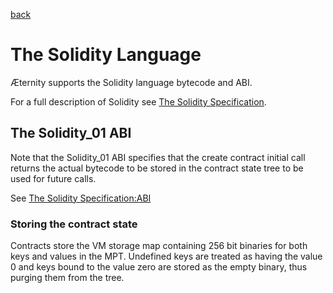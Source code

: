 [back](./contracts.md)
# The Solidity Language

Æternity supports the Solidity language bytecode and ABI.

For a full description of Solidity see [The Solidity Specification](https://solidity.readthedocs.io).


## The Solidity_01 ABI

Note that the Solidity_01 ABI specifies that the create contract initial call returns the actual
bytecode to be stored in the contract state tree to be used for future calls.

See [The Solidity Specification:ABI](https://solidity.readthedocs.io/en/develop/abi-spec.html)

### Storing the contract state

Contracts store the VM storage map containing 256 bit binaries for both keys and values in the MPT.
Undefined keys are treated as having the value 0 and keys bound to the value zero are stored as the empty binary, thus purging them from the tree.
